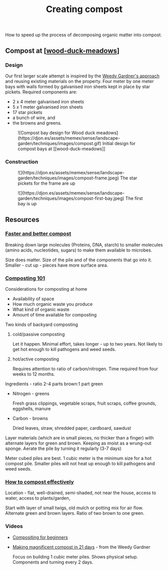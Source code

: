﻿---
backlinks:
- title: Bush regeneration (Wood duck meadows)
  url: /memex/sense/landscape-garden/regeneration.html
- title: Regeneration techniques
  url: /memex/sense/landscape-garden/techniques/regeneration-techniques.html
- title: Today's note
  url: /memex/seek/journal/todays-note.html
tags:
- regeneration
- techniques
- compost
title: Creating compost
type: note
---
How to speed up the process of decomposing organic matter into compost.

## Compost at [[wood-duck-meadows]]

### Design

Our first larger scale attempt is inspired by the [Weedy Gardner's approach](https://www.youtube.com/watch?v=IV_kkJy3s3Q&) and reusing existing materials on the property. Four meter by one meter bays with walls formed by galvanised iron sheets kept in place by star pickets. Required components are:

- 2 x 4 meter galvanised iron sheets
- 5 x 1 meter galvanised iron sheets
- 17 star pickets
- a bunch of wire, and
- the browns and greens.

<figure markdown>
![Compost bay design for Wood duck meadows](https://djon.es/assets/memex/sense/landscape-garden/techniques/images/compost.gif)
<caption>Initial design for compost bays at [[wood-duck-meadows]]</caption>
</figure>


### Construction

<figure markdown>
![](https://djon.es/assets/memex/sense/landscape-garden/techniques/images/compost-frame.jpeg)
<caption>The star pickets for the frame are up</caption>
</figure>

<figure markdown>
![](https://djon.es/assets/memex/sense/landscape-garden/techniques/images/compost-first-bay.jpeg)
<caption>The first bay is up</caption>
</figure>

## Resources

### [Faster and better compost](https://www.youtube.com/watch?v=7_HrMDLjAcM)

Breaking down large molecules (Proteins, DNA, starch) to smaller molecules (amino acids, nucleotides, sugars) to make them available to microbes.

Size does matter. Size of the pile and of the components that go into it. Smaller - cut up - pieces have more surface area.


### [Composting 101](https://www.nrdc.org/stories/composting-101)

Considerations for composting at home

- Availability of space
- How much organic waste you produce
- What kind of organic waste
- Amount of time available for composting

Two kinds of backyard composting

1. cold/passive composting

    Let it happen. Minimal effort, takes longer - up to two years. Not likely to get hot enough to kill pathogens and weed seeds.
2. hot/active composting

    Requires attention to ratio of carbon/nitrogen. Time required from four weeks to 12 months.

Ingredients - ratio 2-4 parts brown:1 part green

- Nitrogen - greens

    Fresh grass clippings, vegetable scraps, fruit scraps, coffee grounds, eggshells, manure

- Carbon - browns

    Dried leaves, straw, shredded paper, cardboard, sawdust

Layer materials (which are in small pieces, no thicker than a finger) with alternate layers for green and brown. Keeping as moist as a wrung-out sponge. Aerate the pile by turning it regularly (3-7 days)

Meter cubed piles are best. 1 cubic meter is the minimum size for a hot compost pile. Smaller piles will not heat up enough to kill pathogens and weed seeds.

### [How to compost effectively](https://www.detsi.qld.gov.au/our-department/news-media/down-to-earth/how-to-compost-effectively)

Location - flat, well-drained, semi-shaded, not near the house, access to water, access to plants/garden, 

Start with layer of small twigs, old mulch or potting mix for air flow. Alternate green and brown layers. Ratio of two brown to one green.

### Videos

- [Compositing for beginners](https://www.youtube.com/watch?v=6Ti5g-AZiTs&t=228s)
- [Making magnificent compost in 21 days](https://www.youtube.com/watch?v=IV_kkJy3s3Q&t=1012s) - from the Weedy Gardner

    Focus on building 1 cubic meter piles. Shows physical setup. Components and turning every 2 days.


[//begin]: # "Autogenerated link references for markdown compatibility"
[wood-duck-meadows]: ../wood-duck-meadows "Wood duck meadows"
[//end]: # "Autogenerated link references"